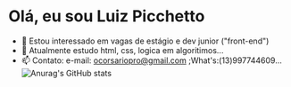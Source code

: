 <h1>Olá, eu sou Luiz Picchetto</h1>

- 👀 Estou interessado em vagas de estágio e dev junior ("front-end")
- 🌱 Atualmente estudo html, css, logica em algoritimos...
- 📫 Contato: e-mail: ocorsariopro@gmail.com ;What's:(13)997744609...
![Anurag's GitHub stats](https://github-readme-stats.vercel.app/api?username=LuizPicchetto&show_icons=true&theme=tokyonight&locale=pt-br)
<div>

  
</div>
